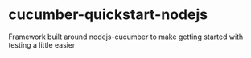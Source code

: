 # cucumber-quickstart-nodejs
Framework built around nodejs-cucumber to make getting started with testing a little easier
